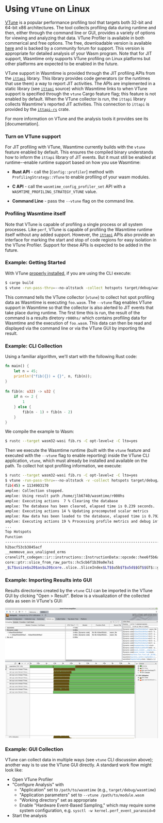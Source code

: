 # Using `VTune` on Linux

[VTune][help] is a popular performance profiling tool that targets both 32-bit
and 64-bit x86 architectures. The tool collects profiling data during runtime
and then, either through the command line or GUI, provides a variety of options
for viewing and analyzing that data. VTune Profiler is available in both
commerical and free options. The free, downloadable version is available
[here][download] and is backed by a community forum for support. This version is
appropriate for detailed analysis of your Wasm program. Note that for JIT
support, Wasmtime only supports VTune profiling on Linux platforms but other
platforms are expected to be enabled in the future.

VTune support in Wasmtime is provided through the JIT profiling APIs from the
[`ittapi`] library. This library provides code generators (or the runtimes that
use them) a way to report JIT activities. The APIs are implemented in a static
library (see [`ittapi`] source) which Wasmtime links to when VTune support is
specified through the `vtune` Cargo feature flag; this feature is not enabled by
default. When the VTune collector is run, the `ittapi` library collects
Wasmtime's reported JIT activities. This connection to `ittapi` is provided by
the [`ittapi-rs`] crate.

For more information on VTune and the analysis tools it provides see its
[documentation].

[help]: https://software.intel.com/en-us/vtune-help
[download]: https://software.intel.com/en-us/vtune/choose-download#standalone
[documentations]: https://software.intel.com/en-us/vtune-help
[`ittapi`]: https://github.com/intel/ittapi
[`ittapi-rs`]: https://crates.io/crates/ittapi-rs

### Turn on VTune support

For JIT profiling with VTune, Wasmtime currently builds with the `vtune` feature
enabled by default. This ensures the compiled binary understands how to inform
the `ittapi` library of JIT events. But it must still be enabled at
runtime--enable runtime support based on how you use Wasmtime:

* **Rust API** - call the [`Config::profiler`] method with
  `ProfilingStrategy::VTune` to enable profiling of your wasm modules.

* **C API** - call the `wasmtime_config_profiler_set` API with a
  `WASMTIME_PROFILING_STRATEGY_VTUNE` value.

* **Command Line** - pass the `--vtune` flag on the command line.


### Profiling Wasmtime itself

Note that VTune is capable of profiling a single process or all system
processes. Like `perf`, VTune is capable of profiling the Wasmtime runtime
itself without any added support. However, the [`ittapi`] APIs also provide an
interface for marking the start and stop of code regions for easy isolation in
the VTune Profiler. Support for these APIs is expected to be added in the
future.


### Example: Getting Started

With VTune [properly installed][download], if you are using the CLI execute:

```sh
$ cargo build
$ vtune -run-pass-thru=--no-altstack -collect hotspots target/debug/wasmtime --vtune foo.wasm
```

This command tells the VTune collector (`vtune`) to collect hot spot
profiling data as Wasmtime is executing `foo.wasm`. The `--vtune` flag enables
VTune support in Wasmtime so that the collector is also alerted to JIT events
that take place during runtime. The first time this is run, the result of the
command is a results diretory `r000hs/` which contains profiling data for
Wasmtime and the execution of `foo.wasm`. This data can then be read and
displayed via the command line or via the VTune GUI by importing the result.


### Example: CLI Collection

Using a familiar algorithm, we'll start with the following Rust code:

```rust
fn main() {
    let n = 45;
    println!("fib({}) = {}", n, fib(n));
}

fn fib(n: u32) -> u32 {
    if n <= 2 {
        1
    } else {
        fib(n - 1) + fib(n - 2)
    }
}
```

We compile the example to Wasm:

```sh
$ rustc --target wasm32-wasi fib.rs -C opt-level=z -C lto=yes
```

Then we execute the Wasmtime runtime (built with the `vtune` feature and
executed with the `--vtune` flag to enable reporting) inside the VTune CLI
application, `vtune`, which must already be installed and available on the
path. To collect hot spot profiling information, we execute:

```sh
$ rustc --target wasm32-wasi fib.rs -C opt-level=z -C lto=yes
$ vtune -run-pass-thru=--no-altstack -v -collect hotspots target/debug/wasmtime --vtune fib.wasm
fib(45) = 1134903170
amplxe: Collection stopped.
amplxe: Using result path /home/jlb6740/wasmtime/r000hs
amplxe: Executing actions  7 % Clearing the database
amplxe: The database has been cleared, elapsed time is 0.239 seconds.
amplxe: Executing actions 14 % Updating precomputed scalar metrics
amplxe: Raw data has been loaded to the database, elapsed time is 0.792 seconds.
amplxe: Executing actions 19 % Processing profile metrics and debug information
...
Top Hotspots
Function                                                                                      Module          CPU Time
--------------------------------------------------------------------------------------------  --------------  --------
h2bacf53cb3845acf                                                                             [Dynamic code]    3.480s
__memmove_avx_unaligned_erms                                                                  libc.so.6         0.222s
cranelift_codegen::ir::instructions::InstructionData::opcode::hee6f5b6a72fc684e               wasmtime          0.122s
core::ptr::slice_from_raw_parts::hc5cb6f1b39a0e7a1                                            wasmtime          0.066s
_$LT$usize$u20$as$u20$core..slice..SliceIndex$LT$$u5b$T$u5d$$GT$$GT$::get::h70c7f142eeeee8bd  wasmtime          0.066s
```


### Example: Importing Results into GUI

Results directories created by the `vtune` CLI can be imported in the VTune GUI
by clicking "Open > Result". Below is a visualization of the collected data as
seen in VTune's GUI:

![vtune report output](assets/vtune-gui-fib.png)


### Example: GUI Collection

VTune can collect data in multiple ways (see `vtune` CLI discussion above);
another way is to use the VTune GUI directly. A standard work flow might look
like:

- Open VTune Profiler
- "Configure Analysis" with
  - "Application" set to `/path/to/wasmtime` (e.g., `target/debug/wasmtime`)
  - "Application parameters" set to `--vtune /path/to/module.wasm`
  - "Working directory" set as appropriate
  - Enable "Hardware Event-Based Sampling," which may require some system
    configuration, e.g. `sysctl -w kernel.perf_event_paranoid=0`
- Start the analysis
